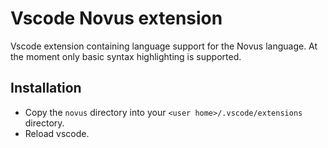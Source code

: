 # Vscode Novus extension

Vscode extension containing language support for the Novus language.
At the moment only basic syntax highlighting is supported.

## Installation
* Copy the `novus` directory into your `<user home>/.vscode/extensions` directory.
* Reload vscode.

